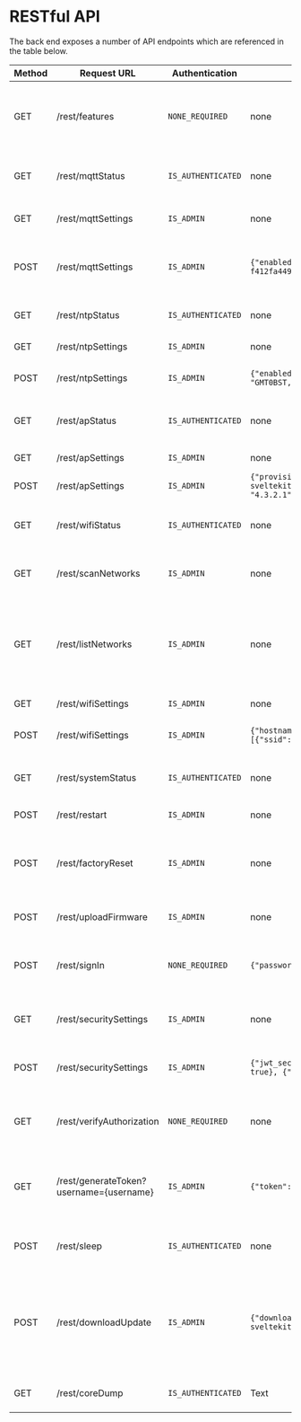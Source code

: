 # RESTful API

The back end exposes a number of API endpoints which are referenced in the table below.

| Method | Request URL                             | Authentication     | POST JSON Body                                                                                                                                                                                                                     | Info                                                                                    |
| ------ | --------------------------------------- | ------------------ | ---------------------------------------------------------------------------------------------------------------------------------------------------------------------------------------------------------------------------------- | --------------------------------------------------------------------------------------- |
| GET    | /rest/features                          | `NONE_REQUIRED`    | none                                                                                                                                                                                                                               | Tells the client which features of the UI should be use                                 |
| GET    | /rest/mqttStatus                        | `IS_AUTHENTICATED` | none                                                                                                                                                                                                                               | Current MQTT connection status                                                          |
| GET    | /rest/mqttSettings                      | `IS_ADMIN`         | none                                                                                                                                                                                                                               | Currently used MQTT settings                                                            |
| POST   | /rest/mqttSettings                      | `IS_ADMIN`         | `{"enabled":false,"uri":"mqtt://192.168.1.12:1883","username":"","password":"","client_id":"esp32-f412fa4495f8","keep_alive":120,"clean_session":true,"message_interval_ms":0}`                                                    | Update MQTT settings with new parameters                                                |
| GET    | /rest/ntpStatus                         | `IS_AUTHENTICATED` | none                                                                                                                                                                                                                               | Current NTP connection status                                                           |
| GET    | /rest/ntpSettings                       | `IS_ADMIN`         | none                                                                                                                                                                                                                               | Current NTP settings                                                                    |
| POST   | /rest/ntpSettings                       | `IS_ADMIN`         | `{"enabled": true,"server": "time.google.com","tz_label": "Europe/London","tz_format": "GMT0BST,M3.5.0/1,M10.5.0"}`                                                                                                                | Update the NTP settings                                                                 |
| GET    | /rest/apStatus                          | `IS_AUTHENTICATED` | none                                                                                                                                                                                                                               | Current AP status and client information                                                |
| GET    | /rest/apSettings                        | `IS_ADMIN`         | none                                                                                                                                                                                                                               | Current AP settings                                                                     |
| POST   | /rest/apSettings                        | `IS_ADMIN`         | `{"provision_mode": 1,"ssid": "ESP32-SvelteKit-e89f6d20372c","password": "esp-sveltekit","channel": 1,"ssid_hidden": false,"max_clients": 4,"local_ip": "4.3.2.1","gateway_ip": "4.3.2.1","subnet_mask": "255.255.255.0"}` | Update AP settings 🌙                                                                     |
| GET    | /rest/wifiStatus                        | `IS_AUTHENTICATED` | none                                                                                                                                                                                                                               | Current status of the wifi client connection                                            |
| GET    | /rest/scanNetworks                      | `IS_ADMIN`         | none                                                                                                                                                                                                                               | Async Scan for Networks in Range                                                        |
| GET    | /rest/listNetworks                      | `IS_ADMIN`         | none                                                                                                                                                                                                                               | List networks in range after successful scanning. Otherwise triggers scanning.          |
| GET    | /rest/wifiSettings                      | `IS_ADMIN`         | none                                                                                                                                                                                                                               | Current WiFi settings                                                                   |
| POST   | /rest/wifiSettings                      | `IS_ADMIN`         | `{"hostname":"esp32-f412fa4495f8","connection_mode":1,"wifi_networks":[{"ssid":"YourSSID","password":"YourPassword","static_ip_config":false}]}`                                                                                   | Update WiFi settings and credentials                                                    |
| GET    | /rest/systemStatus                      | `IS_AUTHENTICATED` | none                                                                                                                                                                                                                               | Get system information about the ESP.                                                   |
| POST   | /rest/restart                           | `IS_ADMIN`         | none                                                                                                                                                                                                                               | Restart the ESP32                                                                       |
| POST   | /rest/factoryReset                      | `IS_ADMIN`         | none                                                                                                                                                                                                                               | Reset the ESP32 and all settings to their default values                                |
| POST   | /rest/uploadFirmware                    | `IS_ADMIN`         | none                                                                                                                                                                                                                               | File upload of firmware.bin                                                             |
| POST   | /rest/signIn                            | `NONE_REQUIRED`    | `{"password": "admin","username": "admin"}`                                                                                                                                                                                        | Signs a user in and returns access token                                                |
| GET    | /rest/securitySettings                  | `IS_ADMIN`         | none                                                                                                                                                                                                                               | retrieves all user information and roles                                                |
| POST   | /rest/securitySettings                  | `IS_ADMIN`         | `{"jwt_secret": "734cb5bb-5597b722", "users": [{"username": "admin", "password": "admin", "admin": true}, {"username": "guest", "password": "guest", "admin": false, }]}`                                                          | retrieves all user information and roles                                                |
| GET    | /rest/verifyAuthorization               | `NONE_REQUIRED`    | none                                                                                                                                                                                                                               | Verifies the content of the auth bearer token                                           |
| GET    | /rest/generateToken?username={username} | `IS_ADMIN`         | `{"token": "734cb5bb-5597b722"}`                                                                                                                                                                                                   | Generates a new JWT token for the user from username                                    |
| POST   | /rest/sleep                             | `IS_AUTHENTICATED` | none                                                                                                                                                                                                                               | Puts the device in deep sleep mode                                                      |
| POST   | /rest/downloadUpdate                    | `IS_ADMIN`         | `{"download_url": "https://github.com/theelims/ESP32-sveltekit/releases/download/v0.1.0/firmware_esp32s3.bin"}`                                                                                                                    | Download link for OTA. This requires a valid SSL certificate and will follow redirects. |
| GET    | /rest/coreDump                          | `IS_AUTHENTICATED` | Text                                                                                                                                                                                                                               | Core dump of the last crash.                                                            |
